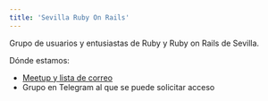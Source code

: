 ```yaml
---
title: 'Sevilla Ruby On Rails'
---
```

Grupo de usuarios y entusiastas de Ruby y Ruby on Rails de Sevilla.

Dónde estamos:

* [Meetup y lista de correo](https://www.meetup.com/es-ES/Sevilla-Ruby-On-Rails-Meetup/)
* Grupo en Telegram al que se puede solicitar acceso
